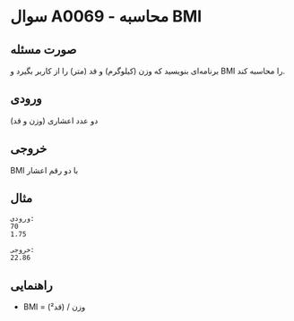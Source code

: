 # سوال A0069 - محاسبه BMI

## صورت مسئله
برنامه‌ای بنویسید که وزن (کیلوگرم) و قد (متر) را از کاربر بگیرد و BMI را محاسبه کند.

## ورودی
دو عدد اعشاری (وزن و قد)

## خروجی
BMI با دو رقم اعشار

## مثال
```
ورودی:
70
1.75

خروجی:
22.86
```

## راهنمایی
- BMI = وزن / (قد²)
